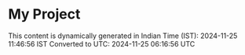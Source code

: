 # My Project

This content is dynamically generated in Indian Time (IST): 2024-11-25 11:46:56 IST
Converted to UTC: 2024-11-25 06:16:56 UTC
